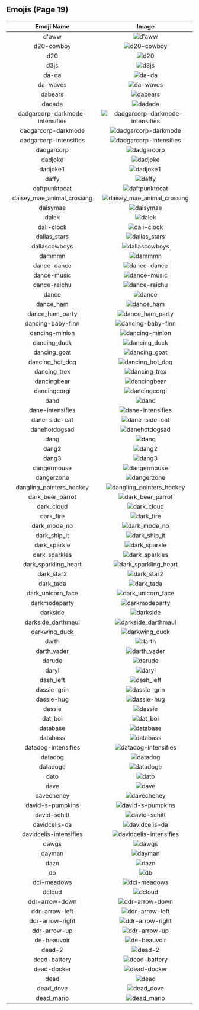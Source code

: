 
  ## Emojis (Page 19)
  |Emoji Name|Image|
  | :-: | :-: |
  |d'aww| ![d'aww](/emojis/hashicorp/d'aww.png)|
  |d20-cowboy| ![d20-cowboy](/emojis/hashicorp/d20-cowboy.png)|
  |d20| ![d20](/emojis/hashicorp/d20.jpg)|
  |d3js| ![d3js](/emojis/hashicorp/d3js.png)|
  |da-da| ![da-da](/emojis/hashicorp/da-da.png)|
  |da-waves| ![da-waves](/emojis/hashicorp/da-waves.gif)|
  |dabears| ![dabears](/emojis/hashicorp/dabears.png)|
  |dadada| ![dadada](/emojis/hashicorp/dadada.jpg)|
  |dadgarcorp-darkmode-intensifies| ![dadgarcorp-darkmode-intensifies](/emojis/hashicorp/dadgarcorp-darkmode-intensifies.gif)|
  |dadgarcorp-darkmode| ![dadgarcorp-darkmode](/emojis/hashicorp/dadgarcorp-darkmode.png)|
  |dadgarcorp-intensifies| ![dadgarcorp-intensifies](/emojis/hashicorp/dadgarcorp-intensifies.gif)|
  |dadgarcorp| ![dadgarcorp](/emojis/hashicorp/dadgarcorp.png)|
  |dadjoke| ![dadjoke](/emojis/hashicorp/dadjoke.png)|
  |dadjoke1| ![dadjoke1](/emojis/hashicorp/dadjoke1.gif)|
  |daffy| ![daffy](/emojis/hashicorp/daffy.jpg)|
  |daftpunktocat| ![daftpunktocat](/emojis/hashicorp/daftpunktocat.gif)|
  |daisey_mae_animal_crossing| ![daisey_mae_animal_crossing](/emojis/hashicorp/daisey_mae_animal_crossing.png)|
  |daisymae| ![daisymae](/emojis/hashicorp/daisymae.png)|
  |dalek| ![dalek](/emojis/hashicorp/dalek.png)|
  |dali-clock| ![dali-clock](/emojis/hashicorp/dali-clock.png)|
  |dallas_stars| ![dallas_stars](/emojis/hashicorp/dallas_stars.png)|
  |dallascowboys| ![dallascowboys](/emojis/hashicorp/dallascowboys.jpg)|
  |dammmn| ![dammmn](/emojis/hashicorp/dammmn.gif)|
  |dance-dance| ![dance-dance](/emojis/hashicorp/dance-dance.gif)|
  |dance-music| ![dance-music](/emojis/hashicorp/dance-music.gif)|
  |dance-raichu| ![dance-raichu](/emojis/hashicorp/dance-raichu.gif)|
  |dance| ![dance](/emojis/hashicorp/dance.gif)|
  |dance_ham| ![dance_ham](/emojis/hashicorp/dance_ham.gif)|
  |dance_ham_party| ![dance_ham_party](/emojis/hashicorp/dance_ham_party.gif)|
  |dancing-baby-finn| ![dancing-baby-finn](/emojis/hashicorp/dancing-baby-finn.gif)|
  |dancing-minion| ![dancing-minion](/emojis/hashicorp/dancing-minion.gif)|
  |dancing_duck| ![dancing_duck](/emojis/hashicorp/dancing_duck.gif)|
  |dancing_goat| ![dancing_goat](/emojis/hashicorp/dancing_goat.gif)|
  |dancing_hot_dog| ![dancing_hot_dog](/emojis/hashicorp/dancing_hot_dog.gif)|
  |dancing_trex| ![dancing_trex](/emojis/hashicorp/dancing_trex.gif)|
  |dancingbear| ![dancingbear](/emojis/hashicorp/dancingbear.gif)|
  |dancingcorgi| ![dancingcorgi](/emojis/hashicorp/dancingcorgi.gif)|
  |dand| ![dand](/emojis/hashicorp/dand.png)|
  |dane-intensifies| ![dane-intensifies](/emojis/hashicorp/dane-intensifies.gif)|
  |dane-side-cat| ![dane-side-cat](/emojis/hashicorp/dane-side-cat.png)|
  |danehotdogsad| ![danehotdogsad](/emojis/hashicorp/danehotdogsad.png)|
  |dang| ![dang](/emojis/hashicorp/dang.png)|
  |dang2| ![dang2](/emojis/hashicorp/dang2.png)|
  |dang3| ![dang3](/emojis/hashicorp/dang3.png)|
  |dangermouse| ![dangermouse](/emojis/hashicorp/dangermouse.png)|
  |dangerzone| ![dangerzone](/emojis/hashicorp/dangerzone.jpg)|
  |dangling_pointers_hockey| ![dangling_pointers_hockey](/emojis/hashicorp/dangling_pointers_hockey.jpg)|
  |dark_beer_parrot| ![dark_beer_parrot](/emojis/hashicorp/dark_beer_parrot.gif)|
  |dark_cloud| ![dark_cloud](/emojis/hashicorp/dark_cloud.png)|
  |dark_fire| ![dark_fire](/emojis/hashicorp/dark_fire.png)|
  |dark_mode_no| ![dark_mode_no](/emojis/hashicorp/dark_mode_no.png)|
  |dark_ship_it| ![dark_ship_it](/emojis/hashicorp/dark_ship_it.png)|
  |dark_sparkle| ![dark_sparkle](/emojis/hashicorp/dark_sparkle.png)|
  |dark_sparkles| ![dark_sparkles](/emojis/hashicorp/dark_sparkles.png)|
  |dark_sparkling_heart| ![dark_sparkling_heart](/emojis/hashicorp/dark_sparkling_heart.png)|
  |dark_star2| ![dark_star2](/emojis/hashicorp/dark_star2.png)|
  |dark_tada| ![dark_tada](/emojis/hashicorp/dark_tada.png)|
  |dark_unicorn_face| ![dark_unicorn_face](/emojis/hashicorp/dark_unicorn_face.png)|
  |darkmodeparty| ![darkmodeparty](/emojis/hashicorp/darkmodeparty.gif)|
  |darkside| ![darkside](/emojis/hashicorp/darkside.png)|
  |darkside_darthmaul| ![darkside_darthmaul](/emojis/hashicorp/darkside_darthmaul.gif)|
  |darkwing_duck| ![darkwing_duck](/emojis/hashicorp/darkwing_duck.png)|
  |darth| ![darth](/emojis/hashicorp/darth.png)|
  |darth_vader| ![darth_vader](/emojis/hashicorp/darth_vader.png)|
  |darude| ![darude](/emojis/hashicorp/darude.jpg)|
  |daryl| ![daryl](/emojis/hashicorp/daryl.gif)|
  |dash_left| ![dash_left](/emojis/hashicorp/dash_left.png)|
  |dassie-grin| ![dassie-grin](/emojis/hashicorp/dassie-grin.png)|
  |dassie-hug| ![dassie-hug](/emojis/hashicorp/dassie-hug.png)|
  |dassie| ![dassie](/emojis/hashicorp/dassie.jpg)|
  |dat_boi| ![dat_boi](/emojis/hashicorp/dat_boi.gif)|
  |database| ![database](/emojis/hashicorp/database.png)|
  |databass| ![databass](/emojis/hashicorp/databass.png)|
  |datadog-intensifies| ![datadog-intensifies](/emojis/hashicorp/datadog-intensifies.gif)|
  |datadog| ![datadog](/emojis/hashicorp/datadog.png)|
  |datadoge| ![datadoge](/emojis/hashicorp/datadoge.gif)|
  |dato| ![dato](/emojis/hashicorp/dato.png)|
  |dave| ![dave](/emojis/hashicorp/dave.png)|
  |davecheney| ![davecheney](/emojis/hashicorp/davecheney.jpg)|
  |david-s-pumpkins| ![david-s-pumpkins](/emojis/hashicorp/david-s-pumpkins.gif)|
  |david-schitt| ![david-schitt](/emojis/hashicorp/david-schitt.png)|
  |davidcelis-da| ![davidcelis-da](/emojis/hashicorp/davidcelis-da.gif)|
  |davidcelis-intensifies| ![davidcelis-intensifies](/emojis/hashicorp/davidcelis-intensifies.gif)|
  |dawgs| ![dawgs](/emojis/hashicorp/dawgs.png)|
  |dayman| ![dayman](/emojis/hashicorp/dayman.png)|
  |dazn| ![dazn](/emojis/hashicorp/dazn.png)|
  |db| ![db](/emojis/hashicorp/db.png)|
  |dci-meadows| ![dci-meadows](/emojis/hashicorp/dci-meadows.jpg)|
  |dcloud| ![dcloud](/emojis/hashicorp/dcloud.png)|
  |ddr-arrow-down| ![ddr-arrow-down](/emojis/hashicorp/ddr-arrow-down.gif)|
  |ddr-arrow-left| ![ddr-arrow-left](/emojis/hashicorp/ddr-arrow-left.gif)|
  |ddr-arrow-right| ![ddr-arrow-right](/emojis/hashicorp/ddr-arrow-right.gif)|
  |ddr-arrow-up| ![ddr-arrow-up](/emojis/hashicorp/ddr-arrow-up.gif)|
  |de-beauvoir| ![de-beauvoir](/emojis/hashicorp/de-beauvoir.png)|
  |dead-2| ![dead-2](/emojis/hashicorp/dead-2.png)|
  |dead-battery| ![dead-battery](/emojis/hashicorp/dead-battery.gif)|
  |dead-docker| ![dead-docker](/emojis/hashicorp/dead-docker.png)|
  |dead| ![dead](/emojis/hashicorp/dead.png)|
  |dead_dove| ![dead_dove](/emojis/hashicorp/dead_dove.png)|
  |dead_mario| ![dead_mario](/emojis/hashicorp/dead_mario.gif)|
  